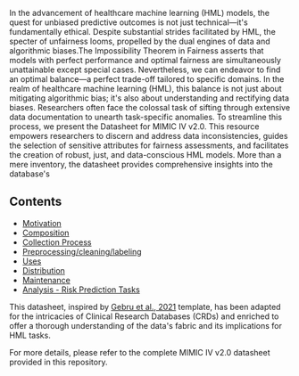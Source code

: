 
In the advancement of healthcare machine learning (HML) models, the quest for unbiased predictive outcomes is not just technical—it's fundamentally ethical. Despite substantial strides facilitated by HML, the specter of unfairness looms, propelled by the dual engines of data and algorithmic biases.The Impossibility Theorem in Fairness asserts that models with perfect performance and optimal fairness are simultaneously unattainable except special cases. Nevertheless, we can endeavor to find an optimal balance—a perfect trade-off tailored to specific domains. In the realm of healthcare machine learning (HML), this balance is not just about mitigating algorithmic bias; it's also about understanding and rectifying data biases. Researchers often face the colossal task of sifting through extensive data documentation to unearth task-specific anomalies. To streamline this process, we present the Datasheet for MIMIC IV v2.0. This resource empowers researchers to discern and address data inconsistencies, guides the selection of sensitive attributes for fairness assessments, and facilitates the creation of robust, just, and data-conscious HML models. More than a mere inventory, the datasheet provides comprehensive insights into the database's 

## Contents
- [Motivation](MOTIVATION.md)
- [Composition](COMPOSITION.md)
- [Collection Process](COLLECTION_PROCESS.md)
- [Preprocessing/cleaning/labeling](PREPROCESSING_CLEANING_LABELING.md)
- [Uses](USES.md)
- [Distribution](DISTRIBUTION.md)
- [Maintenance](MAINTENANCE.md)
- [Analysis - Risk Prediction Tasks](ANALYSIS_RISK_PREDICTION_TASKS.md)

This datasheet, inspired by [Gebru et al., 2021](https://dl.acm.org/doi/pdf/10.1145/3458723) template, has been adapted for the intricacies of Clinical Research Databases (CRDs) and enriched to offer a thorough understanding of the data's fabric and its implications for HML tasks.


For more details, please refer to the complete MIMIC IV v2.0 datasheet provided in this repository.
